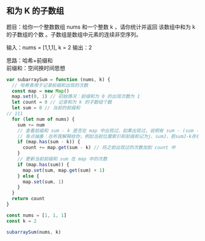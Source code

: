 ## 和为 K 的子数组
题目：给你一个整数数组 nums 和一个整数 k ，请你统计并返回 该数组中和为 k 的子数组的个数 。子数组是数组中元素的连续非空序列。  

输入：nums = [1,1,1], k = 2
输出：2

思路：哈希+前缀和  
前缀和：空间换时间思想  

```js
var subarraySum = function (nums, k) {
  // 哈希表用于记录前缀和出现的次数
  const map = new Map()
  map.set(0, 1) // 初始情况：前缀和为 0 的出现次数为 1
  let count = 0 // 记录和为 k 的子数组个数
  let sum = 0 // 当前的前缀和
// 111
  for (let num of nums) {
    sum += num
    // 查看前缀和 sum - k 是否在 map 中出现过，如果出现过，说明有 sum - (sum - k) = k
    // 有点抽象：在听我解释给你，例如当前位置索引和前缀和记为j、sumJ，若sumJ-k存在于map中，就说明j前面的某个索引i的前缀和为sumJ-k。也就是所i的前缀和为sumJ-k，j的前缀和为sumJ，那么必定有i+1到j的前缀和为k，即证明存在，所以结果值加一。
    if (map.has(sum - k)) {
      count += map.get(sum - k) // 将之前出现过的次数加到 count 中
    }
    // 更新当前前缀和 sum 在 map 中的次数
    if (map.has(sum)) {
      map.set(sum, map.get(sum) + 1)
    } else {
      map.set(sum, 1)
    }
  }
  return count
}

const nums = [1, 1, 1]
const k = 2

subarraySum(nums, k)
```